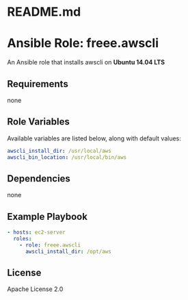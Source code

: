 # README.md
# Ansible Role: freee.awscli

An Ansible role that installs awscli on **Ubuntu 14.04 LTS**

## Requirements

none

## Role Variables

Available variables are listed below, along with default values:

```yaml
awscli_install_dir: /usr/local/aws
awscli_bin_location: /usr/local/bin/aws
```

## Dependencies

none

## Example Playbook

```yaml
- hosts: ec2-server
  roles:
    - role: freee.awscli
      awscli_install_dir: /opt/aws
```

## License

Apache License 2.0
